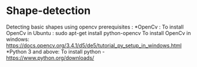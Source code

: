 # Shape-detection
Detecting basic shapes using opencv
prerequisites :
*OpenCv : To install OpenCv in Ubuntu : sudo apt-get install python-opencv
          To install OpenCv in windows: https://docs.opencv.org/3.4.1/d5/de5/tutorial_py_setup_in_windows.html
*Python 3 and above:
          To install python - https://www.python.org/downloads/
          
